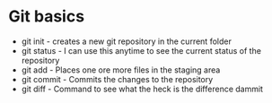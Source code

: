 # Git basics

* git init - creates a new git repository in the current folder
* git status - I can use this anytime to see the current status of the repository
* git add - Places one ore more files in the staging area
* git commit - Commits the changes to the repository
* git diff - Command to see what the heck is the difference dammit
